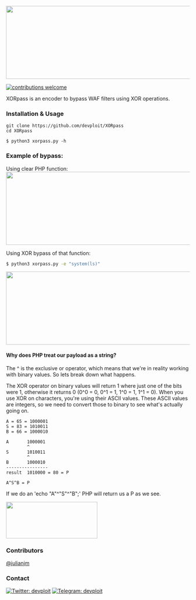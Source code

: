 <p align="center">
<img src="https://i.imgur.com/iqe1grK.png" width="600" height="200" >
</p>

[![contributions welcome](https://img.shields.io/badge/contributions-welcome-brightgreen.svg?style=flat)](https://github.com/dwyl/esta/issues)

XORpass is an encoder to bypass WAF filters using XOR operations.

### Installation & Usage
```
git clone https://github.com/devploit/XORpass
cd XORpass

$ python3 xorpass.py -h
```

### Example of bypass:
Using clear PHP function:
<img src="https://i.imgur.com/qMhGrCA.png" width="800" height="200">

Using XOR bypass of that function:
```bash
$ python3 xorpass.py -e "system(ls)"
```
<img src="https://i.imgur.com/iLF2rg7.png" width="800" height="200">

#### Why does PHP treat our payload as a string?

The ^ is the exclusive or operator, which means that we're in reality working with binary values. So lets break down what happens.

The XOR operator on binary values will return 1 where just one of the bits were 1, otherwise it returns 0 (0^0 = 0, 0^1 = 1, 1^0 = 1, 1^1 = 0). When you use XOR on characters, you're using their ASCII values. These ASCII values are integers, so we need to convert those to binary to see what's actually going on.

```
A = 65 = 1000001
S = 83 = 1010011
B = 66 = 1000010

A       1000001
        ^
S       1010011
        ^
B       1000010
----------------
result  1010000 = 80 = P

A^S^B = P
```

If we do an 'echo "A"^"S"^"B";' PHP will return us a P as we see.

<img src="https://i.imgur.com/7IAD6ZY.png" width="250" height="100">

### Contributors
[@julianjm](https://github.com/julianjm)

### Contact
[![Twitter: devploit](https://img.shields.io/twitter/follow/devploit?style=social)](https://twitter.com/devploit)
[![Telegram: devploit](https://img.shields.io/badge/-devploit-blue?style=flat-square&logo=Telegram&logoColor=white&link=https://t.me/devploit)](https://t.me/devploit)
